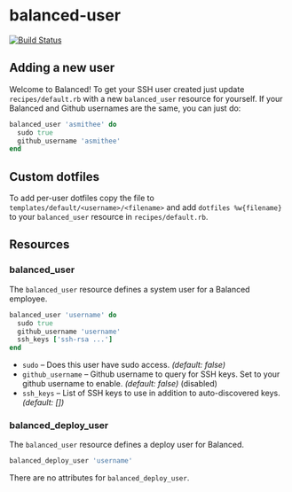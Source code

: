 balanced-user
=============

[![Build Status](https://travis-ci.org/balanced-cookbooks/balanced-user.png?branch=master)](https://travis-ci.org/balanced-cookbooks/balanced-user)

Adding a new user
-----------------

Welcome to Balanced! To get your SSH user created just update `recipes/default.rb`
with a new `balanced_user` resource for yourself. If your Balanced and Github
usernames are the same, you can just do:

```ruby
balanced_user 'asmithee' do
  sudo true
  github_username 'asmithee'
end
```

Custom dotfiles
---------------

To add per-user dotfiles copy the file to `templates/default/<username>/<filename>`
and add `dotfiles %w{filename}` to your `balanced_user` resource in `recipes/default.rb`.

Resources
---------

### balanced_user

The `balanced_user` resource defines a system user for a Balanced employee.

```ruby
balanced_user 'username' do
  sudo true
  github_username 'username'
  ssh_keys ['ssh-rsa ...']
end
```

* `sudo` – Does this user have sudo access. *(default: false)*
* `github_username` – Github username to query for SSH keys. Set to your github username to enable. *(default: false)* (disabled)
* `ssh_keys` – List of SSH keys to use in addition to auto-discovered keys. *(default: [])*

### balanced_deploy_user

The `balanced_user` resource defines a deploy user for Balanced.

```ruby
balanced_deploy_user 'username'
```

There are no attributes for `balanced_deploy_user`.
